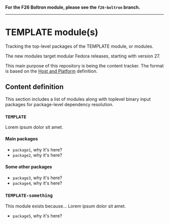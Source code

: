 **For the F26 Boltron module, please see the `f26-boltron` branch.**

---

# TEMPLATE module(s)

Tracking the top-level packages of the TEMPLATE module, or modules.

The new modules target modular Fedora releases, starting with version 27.

This main purpose of this repository is being the content tracker. The format is based on the [Host and Platform](https://github.com/fedora-modularity/hp) definition.

## Content definition

This section includes a list of modules along with toplevel binary input packages for package-level dependency resolution.

### `TEMPLATE`

Lorem ipsum dolor sit amet.

#### Main packages
* `package1`, why it's here?
* `package2`, why it's here?

#### Some other packages
* `package3`, why it's here?
* `package4`, why it's here?

### `TEMPLATE-something`

This module exists because... Lorem ipsum dolor sit amet.

* `package5`, why it's here?


